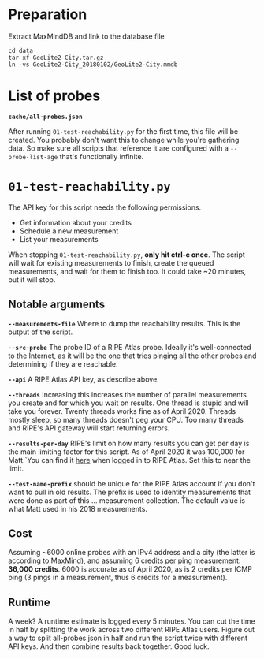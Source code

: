 # Preparation

Extract MaxMindDB and link to the database file

    cd data
    tar xf GeoLite2-City.tar.gz
    ln -vs GeoLite2-City_20180102/GeoLite2-City.mmdb

# List of probes

**`cache/all-probes.json`**

After running `01-test-reachability.py` for the first time, this file will be
created.  You probably don't want this to change while you're gathering data.
So make sure all scripts that reference it are configured with a
`--probe-list-age` that's functionally infinite.

# `01-test-reachability.py`

The API key for this script needs the following permissions.

- Get information about your credits
- Schedule a new measurement
- List your measurements

When stopping `01-test-reachability.py`, **only hit ctrl-c once**. The script
will wait for existing measurements to finish, create the queued measurements,
and wait for them to finish too. It could take ~20 minutes, but it will stop.

## Notable arguments

**`--measurements-file`**
Where to dump the reachability results. This is the output of the script.

**`--src-probe`**
The probe ID of a RIPE Atlas probe. Ideally it's well-connected to the
Internet, as it will be the one that tries pinging all the other probes and
determining if they are reachable.

**`--api`**
A RIPE Atlas API key, as describe above.

**`--threads`**
Increasing this increases the number of parallel measurements you create and
for which you wait on results. One thread is stupid and will take you forever.
Twenty threads works fine as of April 2020. Threads mostly sleep, so many
threads doesn't peg your CPU. Too many threads and RIPE's API gateway will
start returning errors.

**`--results-per-day`**
RIPE's limit on how many results you can get per day is the main limiting
factor for this script. As of April 2020 it was 100,000 for Matt.`You can find
it [here](https://atlas.ripe.net/atlas/user/) when logged in to RIPE Atlas. Set
this to near the limit.

**`--test-name-prefix`**
should be unique for the RIPE Atlas account if you don't want to pull in old
results. The prefix is used to identity measurements that were done as part of
this ... measurement collection. The default value is what Matt used in his
2018 measurements.

## Cost
Assuming ~6000 online probes with an IPv4 address and a city (the latter is
according to MaxMind), and assuming 6 credits per ping measurement: **36,000
credits**. 6000 is accurate as of April 2020, as is 2 credits per ICMP ping (3
pings in a measurement, thus 6 credits for a measurement).

## Runtime
A week? A runtime estimate is logged every 5 minutes. You can cut the time in
half by splitting the work across two different RIPE Atlas users. Figure out a
way to split all-probes.json in half and run the script twice with different
API keys. And then combine results back together. Good luck.
